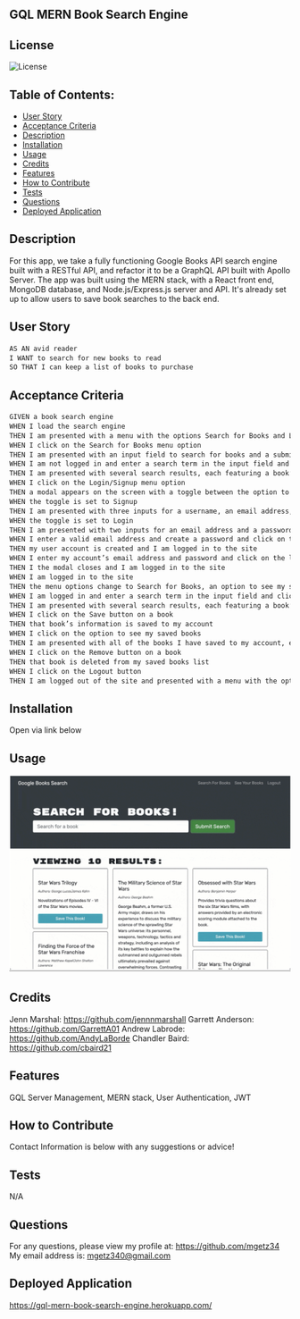 ## GQL MERN Book Search Engine

## License

![License](https://img.shields.io/github/license/mgetz34/Read-Me-Generator)

## Table of Contents:

- [User Story](#user-story)
- [Acceptance Criteria](#acceptance-criteria)
- [Description](#description)
- [Installation](#installation)
- [Usage](#usage)
- [Credits](#credits)
- [Features](#features)
- [How to Contribute](#contribute)
- [Tests](#tests)
- [Questions](#questions)
- [Deployed Application](#deployed-application)

## Description

For this app, we take a fully functioning Google Books API search engine built with a RESTful API, and refactor it to be a GraphQL API built with Apollo Server. The app was built using the MERN stack, with a React front end, MongoDB database, and Node.js/Express.js server and API. It's already set up to allow users to save book searches to the back end.

## User Story

```md
AS AN avid reader
I WANT to search for new books to read
SO THAT I can keep a list of books to purchase
```

## Acceptance Criteria

```md
GIVEN a book search engine
WHEN I load the search engine
THEN I am presented with a menu with the options Search for Books and Login/Signup and an input field to search for books and a submit button
WHEN I click on the Search for Books menu option
THEN I am presented with an input field to search for books and a submit button
WHEN I am not logged in and enter a search term in the input field and click the submit button
THEN I am presented with several search results, each featuring a book’s title, author, description, image, and a link to that book on the Google Books site
WHEN I click on the Login/Signup menu option
THEN a modal appears on the screen with a toggle between the option to log in or sign up
WHEN the toggle is set to Signup
THEN I am presented with three inputs for a username, an email address, and a password, and a signup button
WHEN the toggle is set to Login
THEN I am presented with two inputs for an email address and a password and login button
WHEN I enter a valid email address and create a password and click on the signup button
THEN my user account is created and I am logged in to the site
WHEN I enter my account’s email address and password and click on the login button
THEN I the modal closes and I am logged in to the site
WHEN I am logged in to the site
THEN the menu options change to Search for Books, an option to see my saved books, and Logout
WHEN I am logged in and enter a search term in the input field and click the submit button
THEN I am presented with several search results, each featuring a book’s title, author, description, image, and a link to that book on the Google Books site and a button to save a book to my account
WHEN I click on the Save button on a book
THEN that book’s information is saved to my account
WHEN I click on the option to see my saved books
THEN I am presented with all of the books I have saved to my account, each featuring the book’s title, author, description, image, and a link to that book on the Google Books site and a button to remove a book from my account
WHEN I click on the Remove button on a book
THEN that book is deleted from my saved books list
WHEN I click on the Logout button
THEN I am logged out of the site and presented with a menu with the options Search for Books and Login/Signup and an input field to search for books and a submit button
```

## Installation

Open via link below

## Usage

![Home Screen](./client/src/images/Screenshot%202023-01-15%20161259.png)

## Credits

Jenn Marshal: https://github.com/jennnmarshall
Garrett Anderson: https://github.com/GarrettA01
Andrew Labrode: https://github.com/AndyLaBorde
Chandler Baird: https://github.com/cbaird21

## Features

GQL Server Management, MERN stack, User Authentication, JWT

## How to Contribute

Contact Information is below with any suggestions or advice!

## Tests

N/A

## Questions

For any questions, please view my profile at: https://github.com/mgetz34
My email address is: mgetz340@gmail.com

## Deployed Application

https://gql-mern-book-search-engine.herokuapp.com/
